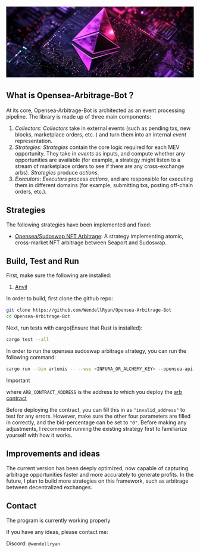 
![](./picture/arbitrage-bot.png)



## What is Opensea-Arbitrage-Bot？


At its core, Opensea-Arbitrage-Bot is architected as an event processing pipeline. The library is made up of three main components: 

1. *Collectors*: *Collectors* take in external events (such as pending txs, new blocks, marketplace orders, etc. ) and turn them into an internal *event* representation. 
2. *Strategies*: *Strategies* contain the core logic required for each MEV opportunity. They take in *events* as inputs, and compute whether any opportunities are available (for example, a strategy might listen to a stream of marketplace orders to see if there are any cross-exchange arbs). *Strategies* produce *actions*.
3. *Executors*: *Executors* process *actions*, and are responsible for executing them in different domains (for example, submitting txs, posting off-chain orders, etc.).

## Strategies 

The following strategies have been implemented and fixed:

- [Opensea/Sudoswap NFT Arbitrage](/crates/strategies/opensea-sudo-arb/): A strategy implementing atomic, cross-market NFT arbitrage between Seaport and Sudoswap.

## Build, Test and Run

First, make sure the following are installed: 
1. [Anvil](https://github.com/foundry-rs/foundry/tree/master/crates/anvil#installing-from-source)

In order to build, first clone the github repo: 

```sh
git clone https://github.com/WendellRyan/Opensea-Arbitrage-Bot
cd Opensea-Arbitrage-Bot
```

Next, run tests with cargo(Ensure that Rust is installed): 

```sh
cargo test --all
```

In order to run the opensea sudoswap arbitrage strategy, you can run the following command: 

```sh
cargo run --bin artemis -- --wss <INFURA_OR_ALCHEMY_KEY> --opensea-api-key <OPENSEA_API_KEY> --private-key <PRIVATE_KEY> --arb-contract-address <ARB_CONTRACT_ADDRESS> --bid-percentage <BID_PERCENTAGE>
```

> [!IMPORTANT]
> 
> where `ARB_CONTRACT_ADDRESS` is the address to which you deploy the [arb contract](/crates/strategies/opensea-sudo-arb/contracts/src/SudoOpenseaArb.sol)
> 
> Before deploying the contract, you can fill this in as `"invalid_address"` to test for any errors. However, make sure the other four parameters are filled in correctly, and the bid-percentage can be set to `"0"`. Before making any adjustments, I recommend running the existing strategy first to familiarize yourself with how it works.


## Improvements and ideas

The current version has been deeply optimized, now capable of capturing arbitrage opportunities faster and more accurately to generate profits. In the future, I plan to build more strategies on this framework, such as arbitrage between decentralized exchanges.


## Contact

The program is currently working properly

If you have any ideas, please contact me:

Discord: `@wendellryan`
